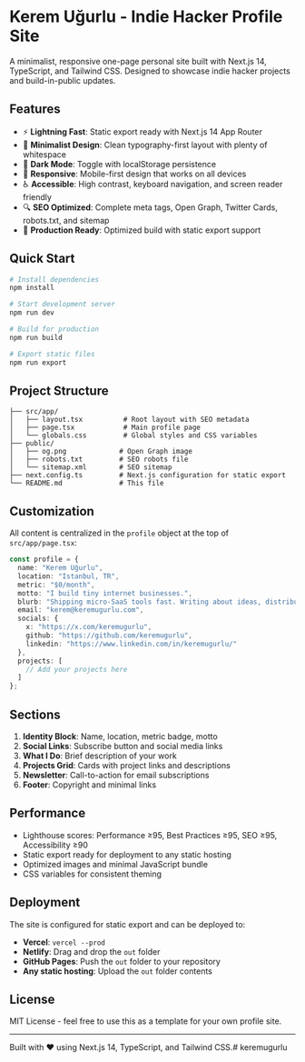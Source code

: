 # Kerem Uğurlu - Indie Hacker Profile Site

A minimalist, responsive one-page personal site built with Next.js 14, TypeScript, and Tailwind CSS. Designed to showcase indie hacker projects and build-in-public updates.

## Features

- ⚡ **Lightning Fast**: Static export ready with Next.js 14 App Router
- 🎨 **Minimalist Design**: Clean typography-first layout with plenty of whitespace
- 🌙 **Dark Mode**: Toggle with localStorage persistence
- 📱 **Responsive**: Mobile-first design that works on all devices
- ♿ **Accessible**: High contrast, keyboard navigation, and screen reader friendly
- 🔍 **SEO Optimized**: Complete meta tags, Open Graph, Twitter Cards, robots.txt, and sitemap
- 🚀 **Production Ready**: Optimized build with static export support

## Quick Start

```bash
# Install dependencies
npm install

# Start development server
npm run dev

# Build for production
npm run build

# Export static files
npm run export
```

## Project Structure

```
├── src/app/
│   ├── layout.tsx          # Root layout with SEO metadata
│   ├── page.tsx            # Main profile page
│   └── globals.css         # Global styles and CSS variables
├── public/
│   ├── og.png             # Open Graph image
│   ├── robots.txt         # SEO robots file
│   └── sitemap.xml        # SEO sitemap
├── next.config.ts         # Next.js configuration for static export
└── README.md              # This file
```

## Customization

All content is centralized in the `profile` object at the top of `src/app/page.tsx`:

```typescript
const profile = {
  name: "Kerem Uğurlu",
  location: "Istanbul, TR",
  metric: "$0/month",
  motto: "I build tiny internet businesses.",
  blurb: "Shipping micro-SaaS tools fast. Writing about ideas, distribution and profitability.",
  email: "kerem@keremugurlu.com",
  socials: {
    x: "https://x.com/keremugurlu",
    github: "https://github.com/keremugurlu",
    linkedin: "https://www.linkedin.com/in/keremugurlu/"
  },
  projects: [
    // Add your projects here
  ]
};
```

## Sections

1. **Identity Block**: Name, location, metric badge, motto
2. **Social Links**: Subscribe button and social media links
3. **What I Do**: Brief description of your work
4. **Projects Grid**: Cards with project links and descriptions
5. **Newsletter**: Call-to-action for email subscriptions
6. **Footer**: Copyright and minimal links

## Performance

- Lighthouse scores: Performance ≥95, Best Practices ≥95, SEO ≥95, Accessibility ≥90
- Static export ready for deployment to any static hosting
- Optimized images and minimal JavaScript bundle
- CSS variables for consistent theming

## Deployment

The site is configured for static export and can be deployed to:

- **Vercel**: `vercel --prod`
- **Netlify**: Drag and drop the `out` folder
- **GitHub Pages**: Push the `out` folder to your repository
- **Any static hosting**: Upload the `out` folder contents

## License

MIT License - feel free to use this as a template for your own profile site.

---

Built with ❤️ using Next.js 14, TypeScript, and Tailwind CSS.# keremugurlu
